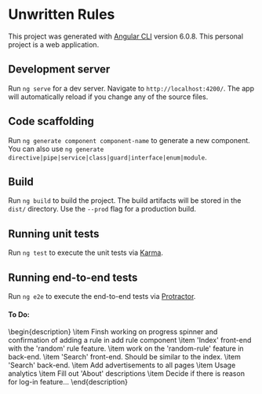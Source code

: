 # Unwritten Rules

This project was generated with [Angular CLI](https://github.com/angular/angular-cli) version 6.0.8.
This personal project is a web application.
## Development server

Run `ng serve` for a dev server. Navigate to `http://localhost:4200/`. The app will automatically reload if you change any of the source files.

## Code scaffolding

Run `ng generate component component-name` to generate a new component. You can also use `ng generate directive|pipe|service|class|guard|interface|enum|module`.

## Build

Run `ng build` to build the project. The build artifacts will be stored in the `dist/` directory. Use the `--prod` flag for a production build.

## Running unit tests

Run `ng test` to execute the unit tests via [Karma](https://karma-runner.github.io).

## Running end-to-end tests

Run `ng e2e` to execute the end-to-end tests via [Protractor](http://www.protractortest.org/).


#### To Do:

\begin{description}
    \item Finsh working on progress spinner and confirmation of adding a rule in add rule component
    \item 'Index' front-end with the 'random' rule feature.
    \item work on the 'random-rule' feature in back-end.
    \item 'Search' front-end. Should be similar to the index.
    \item 'Search' back-end.
    \item Add advertisements to all pages
    \item Usage analytics
    \item Fill out 'About' descriptions
    \item Decide if there is reason for log-in feature...
\end{description}